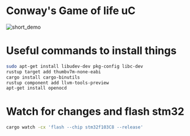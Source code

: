 # Conway's Game of life uC

![short_demo](short_demo.gif "Demo")


# Useful commands to install things

```bash
sudo apt-get install libudev-dev pkg-config libc-dev
rustup target add thumbv7m-none-eabi
cargo install cargo-binutils
rustup component add llvm-tools-preview
apt-get install openocd
```

# Watch for changes and flash stm32

```bash
cargo watch -cx 'flash --chip stm32f103C8 --release'
```
